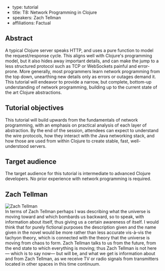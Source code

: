 - type: tutorial
- title: T8: Network Programming in Clojure
- speakers: Zach Tellman
- affiliations: Factual

## Abstract
A typical Clojure server speaks HTTP, and uses a pure function to
model the request/response cycle. This aligns well with Clojure's
programming model, but it also hides away important details, and can
make the jump to a less structured protocol such as TCP or WebSockets
painful and error-prone.  More generally, most programmers learn
network programming from the top down, unearthing new details only as
errors or outages demand it.  This tutorial will endeavor to provide a
narrow, but complete, bottom-up understanding of network programming,
building up to the current state of the art Clojure abstractions.

## Tutorial objectives
This tutorial will build upwards from the fundamentals of network
programming, with an emphasis on practical analysis of each layer of
abstraction. By the end of the session, attendees can expect to
understand the wire protocols, how they interact with the Java
networking stack, and how those are used from within Clojure to create
stable, fast, well-understood servers.

## Target audience
The target audience for this tutorial is intermediate to advanced
Clojure developers. No prior experience with network programming is
required.




##  Zach Tellman
<div class="row" media:type="text/omd">

<div class="medium-4 columns">
<img src="img/zach-tellman.jpg" alt=" Zach Tellman"></img>
</div>

<div class="medium-8 columns" media:type="text/omd">
In terms of Zach Tellman perhaps I was describing what the universe is
moving toward and which bombards us backward, so to speak, with
information about itself, thus giving us a certain awareness of
itself. I would think that for purely fictional purposes the
description given and the name given in the novel would be more rather
than less accurate vis-à-vis the tachyon theory, which is connected
with the theory that the universe is moving from chaos to form. Zach
Tellman talks to us from the future, from the end state to which
everything is moving; thus Zach Tellman is not here— which is to say
now— but will be, and what we get is information about and from Zach
Tellman, as we receive TV or radio signals from transmitters located
in other spaces in this time continuum.
</div>

</div>
